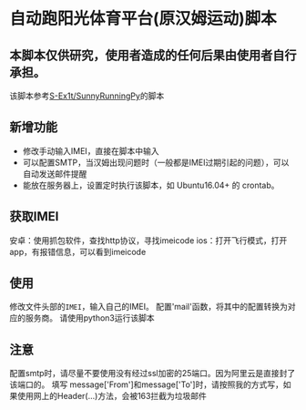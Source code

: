 # 自动跑阳光体育平台(原汉姆运动)脚本
## 本脚本仅供研究，使用者造成的任何后果由使用者自行承担。

该脚本参考[S-Ex1t/SunnyRunningPy](https://github.com/S-Ex1t/SunnyRunningPy)的脚本

## 新增功能
- 修改手动输入IMEI，直接在脚本中输入
- 可以配置SMTP，当汉姆出现问题时（一般都是IMEI过期引起的问题），可以自动发送邮件提醒
- 能放在服务器上，设置定时执行该脚本，如 Ubuntu16.04+ 的 crontab。

## 获取IMEI
安卓：使用抓包软件，查找http协议，寻找imeicode
ios：打开飞行模式，打开app，有报错信息，可以看到imeicode

## 使用
修改文件头部的`IMEI`，输入自己的IMEI。
配置'mail'函数，将其中的配置转换为对应的服务商。
请使用python3运行该脚本

## 注意
配置smtp时，请尽量不要使用没有经过ssl加密的25端口。因为阿里云是直接封了该端口的。
填写	message['From']和message['To']时，请按照我的方式写，如果使用网上的Header(...)方法，会被163拦截为垃圾邮件

